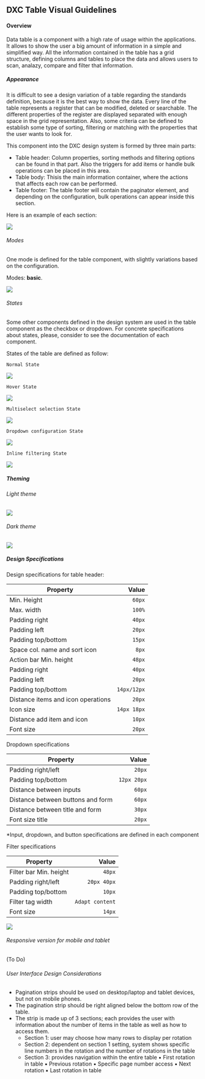 ## DXC Table Visual Guidelines

#### Overview

Data table is a component with a high rate of usage within the applications. It allows to show the user a big amount of information in a simple and simplified way. All the information contained in the table has a grid structure, defining columns and tables to place the data and allows users to scan, analazy, compare and filter that information.

##### *Appearance*

It is difficult to see a design variation of a table regarding the standards definition, because it is the best way to show the data.
Every line of the table represents a register that can be modified, deleted or searchable. The different properties of the register are displayed separated with enough space in the grid representation. 
Also, some criteria can be defined to establish some type of sorting, filtering or matching with the properties that the user wants to look for.

This component into the DXC design system is formed by three main parts:

- Table header: Column properties, sorting methods and filtering options can be found in that part. Also the triggers for add items or handle bulk operations can be placed in this area.
- Table body: Thisis the main information container, where the actions that affects each row can be performed.
- Table footer: The table footer will contain the paginator element, and depending on the configuration, bulk operations can appear inside this section.

Here is an example of each section:

<div> <img src="images/table_appereance.png"/></div>

###### Modes

One mode is defined for the table component, with slightly variations based on the configuration. 

Modes: __basic__.

<div> <img src="images/table_mode.png"/></div>

###### States

Some other components defined in the design system are used in the table component as the checkbox or dropdown. For concrete specifications about states, please, consider to see the documentation of each component.

States of the table are defined as follow:

    Normal State
<div> <img src="images/table_mode_normal.png"/></div>

    Hover State
<div> <img src="images/table_mode_hover.png"/></div>

    Multiselect selection State
<div> <img src="images/table_mode_multiselection.png"/></div>

    Dropdown configuration State
<div> <img src="images/table_mode_dropdown.png"/></div>

    Inline filtering State
<div> <img src="images/table_mode_inline.png"/></div>



##### *Theming*

###### Light theme

<div> <img src="images/table_light.png"/></div>

###### Dark theme

<div> <img src="images/table_dark.png"/></div>

##### *Design Specifications*

Design specifications for table header:

| Property           | Value|
|--------------------|------:|
| Min. Height | `60px` |
| Max. width| `100%` |
| Padding right | `40px` |
| Padding left | `20px` |
| Padding top/bottom | `15px` |
| Space col. name and sort icon | `8px` |
| Action bar Min. height | `48px` |
| Padding right | `40px` |
| Padding left | `20px` |
| Padding top/bottom | `14px/12px` |
| Distance items and icon operations | `20px` |
| Icon size | `14px 18px` |
| Distance add item and icon | `10px` |
| Font size | `20px` |

Dropdown specifications

| Property           | Value|
|--------------------|------:|
| Padding right/left | `20px` |
| Padding top/bottom | `12px 20px` |
| Distance between inputs | `60px` |
| Distance between buttons and form | `60px` |
| Distance between title and form | `30px` |
| Font size title| `20px` |
*Input, dropdown, and button specifications are defined in each component

Filter specifications

| Property           | Value|
|--------------------|------:|
| Filter bar Min. height | `48px` |
| Padding right/left | `20px 40px` |
| Padding top/bottom | `10px` |
| Filter tag width | `Adapt content` |
| Font size | `14px` |


<div> <img src="images/table_specs_header.png"/></div>

###### Responsive version for mobile and tablet
(To Do)

###### User Interface Design Considerations

- Pagination strips should be used on desktop/laptop and tablet devices, but not on mobile phones.
- The pagination strip should be right aligned below the bottom row of the table. 
- The strip is made up of 3 sections; each provides the user with information about the number of items in the table as well as how to access them.
    - Section 1: user may choose how many rows to display per rotation 
    - Section 2: dependent on section 1 setting, system shows specific line numbers in the rotation and the number of rotations in the table 
    - Section 3: provides navigation within the entire table 
    ▪ First rotation in table 
    ▪ Previous rotation 
    ▪ Specific page number access 
    ▪ Next rotation 
    ▪ Last rotation in table 